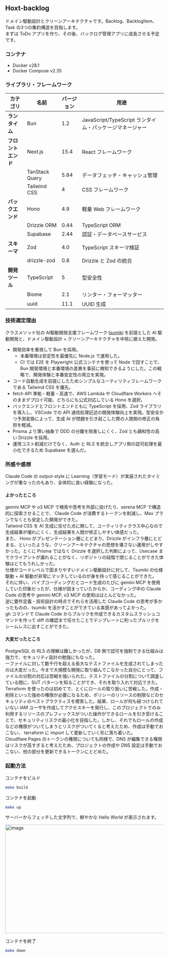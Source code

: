 ## Hoxt-backlog

ドメイン駆動設計とクリーンアーキテクチャです。Backlog、BacklogItem、Task の3つの集約構造を目指します。  
まずは ToDo アプリを作り、その後、バックログ管理アプリに成長させる予定です。

### コンテナ
- Docker v28.1
- Docker Compose v2.35

### ライブラリ・フレームワーク

| カテゴリ | 名前 | バージョン | 用途 |
|---------|------|-----------|------|
| **ランタイム** | Bun | 1.2 | JavaScript/TypeScript ランタイム・パッケージマネージャー |
| **フロントエンド** | Next.js | 15.4 | React フレームワーク |
| | TanStack Query | 5.84 | データフェッチ・キャッシュ管理 |
| | Tailwind CSS | 4 | CSS フレームワーク |
| **バックエンド** | Hono | 4.9 | 軽量 Web フレームワーク |
| | Drizzle ORM | 0.44 | TypeScript ORM |
| | Supabase | 2.44 | 認証・データベースサービス |
| **スキーマ** | Zod | 4.0 | TypeScript スキーマ検証 |
| | drizzle-zod | 0.8 | Drizzle と Zod の統合 |
| **開発ツール** | TypeScript | 5 | 型安全性 |
| | Biome | 2.1 | リンター・フォーマッター |
| | uuid | 11.1 | UUID 生成 |

### 技術選定理由

クラスメソッド社の AI駆動開発支援フレームワーク [tsumiki](https://github.com/classmethod/tsumiki) を前提とした AI 駆動開発と、ドメイン駆動設計 + クリーンアーキテクチャを中核に据えた開発。

- 開発効率を重視して Bun を採用。
  - 本番環境は安定性を最優先に Node.js で運用した。
  - CI では E2E を Playwright 公式コンテナを使って Node で回すことで、Bun 開発環境と本番環境の差異を事前に検知できるようにした。この戦略で、開発体験と本番安定性の両立を実現。
- コード自動生成を前提にしたためシンプルなユーティリティフレームワークである Tailwind CSS を優先。
- fetch API 準拠・軽量・高速で、AWS Lambda や Cloudflare Workers へそのままデプロイ可能、どちらにも公式対応している Hono を選択。
- バックエンドとフロントエンドともに TypeScript を採用、Zod ライブラリを導入し、VSCode での API 通信処理記述の開発体験向上を実現。型安全かつ予測変換によって、生成 AI が問題を引き起こした際の人間側の修正の負担を軽減。
- Prisma より薄い抽象で DDD の分離を阻害しにくく、Zod とも親和性の高い Drizzle を採用。
- 運用コスト削減だけでなく、Auth と RLS を統合しアプリ側の認可処理を最小化できるため Supabase を選んだ。

### 所感や感想

Claude Code の output-style に Learning（学習モード）が実装されたタイミングが重なったのもあり、全体的に良い経験になった。  

#### よかったところ

gemini MCP や o3 MCP で検索や思考を外部に投げたり、serena MCP で構造的に探索させることで、 Claude Code が消費するトークンを削減し、Max プランでなくとも安定した開発ができた。  
Tailwind CSS を AI 生成に任せた点に関して、ユーティリティクラス中心なので生成結果が壊れにくく、生成結果を人間が修正しやすい体感だった。  
また、 Hono がプレゼンテーション層にとどまり、Drizzle がインフラ層にとどまる、といったような、クリーンアーキテクチャの思想を壊さない運用がしやすかった。とくに Prisma ではなく Drizzle を選択した判断によって、Usecase までクライアントが漏れることがなく、リポジトリの段階で閉じることができた体験はとてもうれしかった。  
仕様がコードレベルで固まりやすいドメイン駆動設計に対して、Tsumiki の仕様駆動 + AI 駆動が非常にマッチしているのが身を持って感じることができた。  
それに伴い、バイブコーディングだとコード生成のたびに gemini MCP を使用していた印象だったが、仕様が固まっていたからか、コーディング中の Claude Code の思考や gemini MCP, o3 MCP の使用はほとんどなかった。  
逆に要件定義・技術設計の時点でそれらを活用した Claude Code の思考が多かったものの、tsumiki を活かすことができている実感があってよかった。  
gh コマンドで Claude Code からプルリクを作成できるカスタムスラッシュコマンドを作って diff の確認まで任せたことでテンプレートに則ったプルリクをシームレスに出すことができた。

#### 大変だったところ

PostgreSQL の RLS の理解は難しかったが、DB 側で認可を強制できる仕組みは強力で、セキュリティ設計の勉強にもなった。  
一ファイルに対して数千行を超える長大なテストファイルを生成されてしまったのは大変だった。今まで大規模な開発に取り組んでこなかった自分にとって、ファイルの分割の対応は苦戦を強いられた。テストファイルの分割について調査している間に、SUT パターンを知ることができ、それを取り入れて対応できた。   
Terraform を使ったのは初めてで、とくにロールの取り扱いに苦戦した。作成・削除といった強めの権限が必要になるため、ポリシーのリソースの制限などのセキュリティのベストプラクティスを模索した。結果、ロールが何も紐つけられていない IAM ユーザを作成してアクセスキーを発行し、このプロジェクトでのみ利用するリソースのプレフィックスがついた操作ができるロールを引き受けることで、セキュリティリスクの最小化を目指した。しかし、それでもロールの作成などの権限がついてしまうとリスクがついてくると考えたため、作成は手動でおこない、 terraform に import して更新していく形に落ち着いた。  
Cloudflare Pages のトークンの権限についても同様で、DNS が編集できる権限はリスクが高すぎると考えたため、プロジェクトの作成や DNS 設定は手動でおこない、他の部分を更新できるトークンにとどめた。  

### 起動方法

コンテナをビルド
```sh
make build
```

コンテナを起動
```sh
make up
```

サーバーからフェッチした文字列で、鮮やかな Hello World が表示されます。

<img width="1143" height="346" alt="image" src="https://github.com/user-attachments/assets/65dd41c0-4ca7-4558-ae87-197347bda2c8" />

コンテナを終了
```sh
make down
```
